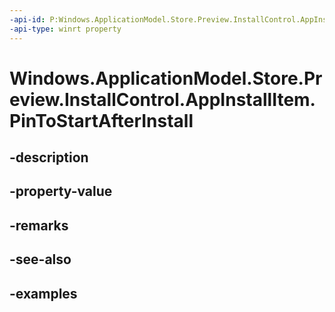 ```yaml
---
-api-id: P:Windows.ApplicationModel.Store.Preview.InstallControl.AppInstallItem.PinToStartAfterInstall
-api-type: winrt property
---
```


<!-- Property syntax.
public bool PinToStartAfterInstall { get;  set; }
-->

# Windows.ApplicationModel.Store.Preview.InstallControl.AppInstallItem.PinToStartAfterInstall

## -description

## -property-value

## -remarks

## -see-also

## -examples

